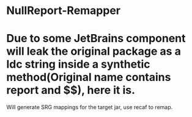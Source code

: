 # NullReport-Remapper

# Due to some JetBrains component will leak the original package as a ldc string inside a synthetic method\(Original name contains report and \$\$\), here it is.

Will generate SRG mappings for the target jar, use recaf to remap.